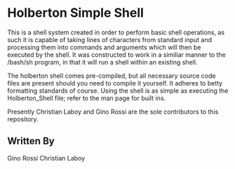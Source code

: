 # Holberton Simple Shell

This is a shell system created in order to perform basic shell operations, as such it is capable of taking lines of characters from standard input and processing them into commands and arguments which will then be executed by the shell. It was constructed to work in a similiar manner to the /bash/sh program, in that it will run a shell within an existing shell. 

The holberton shell comes pre-compiled, but all necessary source code files are present should you need to compile it yourself. It adheres to betty formatting standards of course. Using the shell is as simple as executing the Holberton\_Shell file; refer to the man page for built ins.

Presently Christian Laboy and Gino Rossi are the sole contributors to this repository.

Written By
----------
Gino Rossi
Christian Laboy
